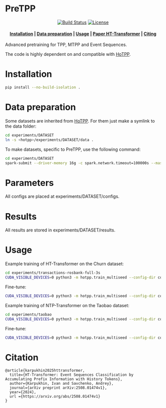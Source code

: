 <h1> PreTPP </h1>

<div align="center">

  <a href="">[![Build Status](https://github.com/ivan-chai/pretpp/actions/workflows/ci-tests.yml/badge.svg)](https://github.com/ivan-chai/pretpp/actions)</a>
  <a href="">[![License](https://img.shields.io/badge/License-Apache_2.0-blue.svg)](https://opensource.org/licenses/Apache-2.0)</a>

</div>

<h4 align="center">
    <p>
        <a href="#Installation">Installation</a> |
        <a href="#Data-preparation">Data preparation</a> |
        <a href="#Usage">Usage</a> |
        <a href="https://arxiv.org/pdf/2508.01474v1">Paper HT-Transformer</a> |
        <a href="#Citation">Citing</a>
    <p>
</h4>
Advanced pretraining for TPP, MTPP and Event Sequences.

The code is highly dependent on and compatible with [HoTPP](https://github.com/ivan-chai/hotpp-benchmark).

# Installation

```bash
pip install --no-build-isolation .
```

# Data preparation
Some datasets are inherited from [HoTPP](https://github.com/ivan-chai/hotpp-benchmark). For them just make a symlink to the data folder:
```bash
cd experiments/DATASET
ln -s <hotpp>/experiments/DATASET/data .
```

To make datasets, specific to PreTPP, use the following command:
```bash
cd experiments/DATASET
spark-submit --driver-memory 16g -c spark.network.timeout=100000s --master 'local[12]' scripts/make-dataset.py
```

# Parameters
All configs are placed at experiments/DATASET/configs.

# Results
All results are stored in experiments/DATASET/results.

# Usage
Example training of HT-Transformer on the Churn dataset:
```bash
cd experiments/transactions-rosbank-full-3s
CUDA_VISIBLE_DEVICES=0 python3 -m hotpp.train_multiseed --config-dir configs --config-name next_item_hts_transformer
```

Fine-tune:
```bash
CUDA_VISIBLE_DEVICES=0 python3 -m hotpp.train_multiseed --config-dir configs --config-name htl_transformer_ft_multi base_name=next_item_hts_transformer
```

Example training of NTP-Transformer on the Taobao dataset:

```bash
cd experiments/taobao
CUDA_VISIBLE_DEVICES=0 python3 -m hotpp.train_multiseed --config-dir configs --config-name next_item_transformer
```

Fine-tune:
```bash
CUDA_VISIBLE_DEVICES=0 python3 -m hotpp.train_multiseed --config-dir configs --config-name transformer_ft_multi base_name=next_item_transformer
```

# Citation
```
@article{karpukhin2025httransformer,
  title={HT-Transformer: Event Sequences Classification by Accumulating Prefix Information with History Tokens},
  author={Karpukhin, Ivan and Savchenko, Andrey},
  journal={arXiv preprint arXiv:2508.01474v1},
  year={2024},
  url ={https://arxiv.org/abs/2508.01474v1}
}
```

